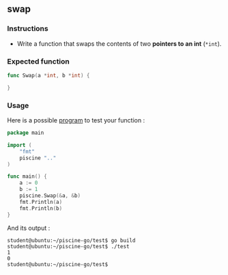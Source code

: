 ## swap

### Instructions

- Write a function that swaps the contents of two **pointers to an int** (`*int`).

### Expected function

```go
func Swap(a *int, b *int) {

}
```

### Usage

Here is a possible [program](TODO-LINK) to test your function :

```go
package main

import (
	"fmt"
	piscine ".."
)

func main() {
	a := 0
	b := 1
	piscine.Swap(&a, &b)
	fmt.Println(a)
	fmt.Println(b)
}
```

And its output :

```console
student@ubuntu:~/piscine-go/test$ go build
student@ubuntu:~/piscine-go/test$ ./test
1
0
student@ubuntu:~/piscine-go/test$
```
